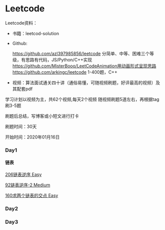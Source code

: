 # Leetcode
Leetcode资料：

- 书籍：leetcod-solution

- Github: 

  https://github.com/azl397985856/leetcode 分简单、中等、困难三个等级，有思路有代码，JS/Python/C++实现
  https://github.com/MisterBooo/LeetCodeAnimation用动画形式呈现思路
  https://github.com/arkingc/leetcode 1-400题，C++

- 视频：算法面试通关四十讲（通俗易懂，可随视频刷题，好评最高的视频）及其配套pdf

学习计划以视频为主，共62个视频,每天2个视频 随视频刷题5道左右，再根据tag刷3-5题

刷题后总结，写博客或小短文进行打卡

刷题时间：30天

开始时间：2020年01月16日

### Day1

#### 链表

[206链表逆序 Easy](https://github.com/yyyujintang/Leetcode/blob/master/Leetcode206.cpp)

[92链表逆序-2 Medium](https://github.com/yyyujintang/Leetcode/blob/master/Leetcode92.cpp)

[160求两个链表的交点 Easy](https://github.com/yyyujintang/Leetcode/blob/master/Leetcode160.cpp)



### Day2

### Day3
